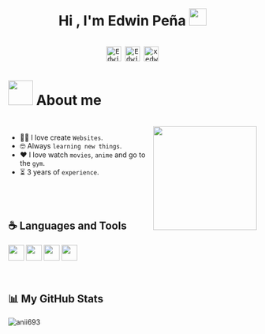 <h1 align="center"><b>Hi , I'm Edwin Peña </b><img src="https://media.giphy.com/media/hvRJCLFzcasrR4ia7z/giphy.gif" width="35"></h1>
<!--  -->
<div>
  <samp>
    <p align="center">
      <br/>
      <a href="https://www.linkedin.com/in/edwin-peña-0834a0312/" target="blank"><img align="center"
         src="https://img.shields.io/badge/linkedin-%231DA1F2.svg?style=for-the-badge&logo=linkedin&logoColor=white"
         alt="Edwin Peña" height="30"/></a>
      <a href="mailto:edwinpena0306@gmail.com" target="blank"><img align="center"
         src="https://img.shields.io/badge/gmail-EA4335.svg?style=for-the-badge&logo=gmail&logoColor=white"
         alt="Edwin Peña" height="30"/></a>
      <a href="https://www.instagram.com/xedwxn/" target="blank"><img align="center"
         src="https://img.shields.io/badge/instagram-%23E4405F.svg?style=for-the-badge&logo=Instagram&logoColor=white"
         alt="xedwxn" height="30"/></a>
    </p>
  </samp>
</div>

# <picture><img src = "https://github.com/7oSkaaa/7oSkaaa/blob/main/Images/about_me.gif?raw=true" width = 50px></picture> About me

<br>
<picture> <img align="right" src="https://github.com/7oSkaaa/7oSkaaa/blob/main/Images/Right_Side.gif?raw=true" width = 210px></picture>

- :technologist: I love create `Websites`.
- :nerd_face: Always `learning new things`.
- :heart: I love watch `movies`, `anime` and go to the `gym`.
- :hourglass_flowing_sand: 3 years of `experience`.
<br><br><br><br>

## :coffee: Languages and Tools
<p align="left">
<img width ='32px' src ='https://raw.githubusercontent.com/rahulbanerjee26/githubAboutMeGenerator/main/icons/html.svg'>
<img width ='32px' src ='https://raw.githubusercontent.com/rahulbanerjee26/githubAboutMeGenerator/main/icons/css.svg'>
<img width ='32px' src ='https://raw.githubusercontent.com/rahulbanerjee26/githubAboutMeGenerator/main/icons/javascript.svg'>
<img width ='32px' src ='https://raw.githubusercontent.com/rahulbanerjee26/githubAboutMeGenerator/main/icons/python.svg'>
</p>

<br>

## :bar_chart: My GitHub Stats
<p><img align="left" src="https://github-readme-stats.vercel.app/api/top-langs?username=xedwxnn&show_icons=true&theme=dark&locale=en&layout=compact" alt="anii693" /></p>
